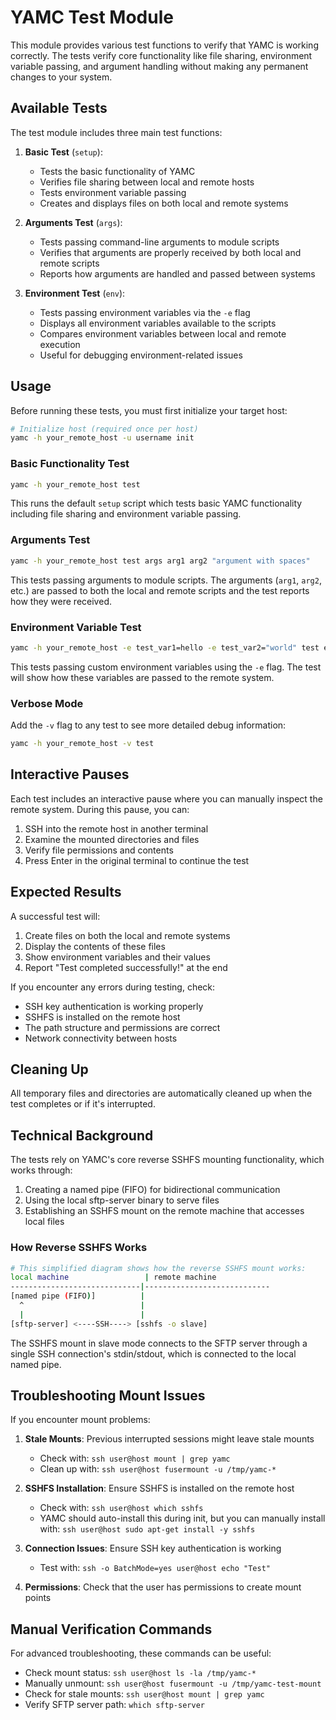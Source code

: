 # YAMC Test Module

This module provides various test functions to verify that YAMC is working correctly. The tests verify core functionality like file sharing, environment variable passing, and argument handling without making any permanent changes to your system.

## Available Tests

The test module includes three main test functions:

1. **Basic Test** (`setup`): 
   - Tests the basic functionality of YAMC
   - Verifies file sharing between local and remote hosts
   - Tests environment variable passing
   - Creates and displays files on both local and remote systems

2. **Arguments Test** (`args`):
   - Tests passing command-line arguments to module scripts
   - Verifies that arguments are properly received by both local and remote scripts
   - Reports how arguments are handled and passed between systems

3. **Environment Test** (`env`):
   - Tests passing environment variables via the `-e` flag
   - Displays all environment variables available to the scripts
   - Compares environment variables between local and remote execution
   - Useful for debugging environment-related issues

## Usage

Before running these tests, you must first initialize your target host:

```bash
# Initialize host (required once per host)
yamc -h your_remote_host -u username init
```

### Basic Functionality Test

```bash
yamc -h your_remote_host test
```

This runs the default `setup` script which tests basic YAMC functionality including file sharing and environment variable passing.

### Arguments Test

```bash
yamc -h your_remote_host test args arg1 arg2 "argument with spaces"
```

This tests passing arguments to module scripts. The arguments (`arg1`, `arg2`, etc.) are passed to both the local and remote scripts and the test reports how they were received.

### Environment Variable Test

```bash
yamc -h your_remote_host -e test_var1=hello -e test_var2="world" test env
```

This tests passing custom environment variables using the `-e` flag. The test will show how these variables are passed to the remote system.

### Verbose Mode

Add the `-v` flag to any test to see more detailed debug information:

```bash
yamc -h your_remote_host -v test
```

## Interactive Pauses

Each test includes an interactive pause where you can manually inspect the remote system. During this pause, you can:

1. SSH into the remote host in another terminal
2. Examine the mounted directories and files
3. Verify file permissions and contents
4. Press Enter in the original terminal to continue the test

## Expected Results

A successful test will:

1. Create files on both the local and remote systems
2. Display the contents of these files
3. Show environment variables and their values
4. Report "Test completed successfully!" at the end

If you encounter any errors during testing, check:
- SSH key authentication is working properly
- SSHFS is installed on the remote host
- The path structure and permissions are correct
- Network connectivity between hosts

## Cleaning Up

All temporary files and directories are automatically cleaned up when the test completes or if it's interrupted.

## Technical Background

The tests rely on YAMC's core reverse SSHFS mounting functionality, which works through:

1. Creating a named pipe (FIFO) for bidirectional communication
2. Using the local sftp-server binary to serve files
3. Establishing an SSHFS mount on the remote machine that accesses local files

### How Reverse SSHFS Works

```bash
# This simplified diagram shows how the reverse SSHFS mount works:
local machine                 | remote machine
-----------------------------|----------------------------
[named pipe (FIFO)]          |
  ^                          |
  |                          |
[sftp-server] <----SSH----> [sshfs -o slave]
```

The SSHFS mount in slave mode connects to the SFTP server through a single SSH connection's stdin/stdout, which is connected to the local named pipe.

## Troubleshooting Mount Issues

If you encounter mount problems:

1. **Stale Mounts**: Previous interrupted sessions might leave stale mounts
   - Check with: `ssh user@host mount | grep yamc`
   - Clean up with: `ssh user@host fusermount -u /tmp/yamc-*`

2. **SSHFS Installation**: Ensure SSHFS is installed on the remote host
   - Check with: `ssh user@host which sshfs`
   - YAMC should auto-install this during init, but you can manually install with:
     `ssh user@host sudo apt-get install -y sshfs`

3. **Connection Issues**: Ensure SSH key authentication is working
   - Test with: `ssh -o BatchMode=yes user@host echo "Test"`

4. **Permissions**: Check that the user has permissions to create mount points

## Manual Verification Commands

For advanced troubleshooting, these commands can be useful:

- Check mount status: `ssh user@host ls -la /tmp/yamc-*`
- Manually unmount: `ssh user@host fusermount -u /tmp/yamc-test-mount`
- Check for stale mounts: `ssh user@host mount | grep yamc`
- Verify SFTP server path: `which sftp-server`